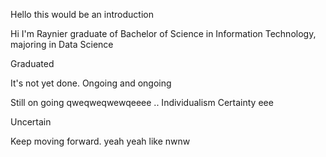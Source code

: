 Hello this would be an introduction

Hi I'm Raynier graduate of Bachelor of Science in Information Technology, majoring in Data Science

Graduated 

It's not yet done. 
Ongoing and ongoing

Still on going
qweqweqwewqeeee
..
Individualism
Certainty eee

Uncertain 

Keep moving forward.
yeah
yeah
like
nwnw
